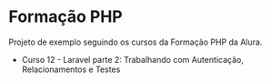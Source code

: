 # Formação PHP

Projeto de exemplo seguindo os cursos da Formação PHP da Alura.

- Curso 12 - Laravel parte 2: Trabalhando com Autenticação, Relacionamentos e Testes
